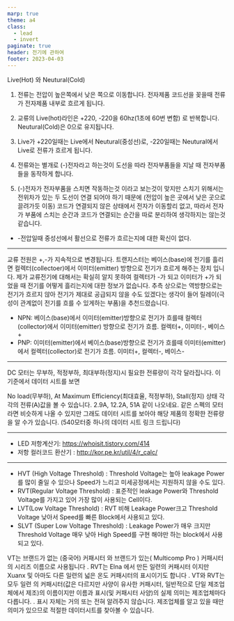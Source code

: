 ```yaml
---
marp: true
theme: a4
class:
  - lead
  - invert
paginate: true
header: 전기에 관하여
footer: 2023-04-03
---
```



Live(Hot) 와 Neutural(Cold)

1. 전류는 전압이 높은쪽에서 낮은 쪽으로 이동합니다. 전자제품 코드선을 꽂을때 전류가 전자제품 내부로 흐르게 됩니다.

2. 교류의 Live(hot)라인은 +220, -220을 60hz(1초에 60번 변함) 로 반복합니다. Neutural(Cold)은 0으로 유지됩니다.

3. Live가 +220일때는 Live에서 Neutural(중성선)로, -220일때는 Neutural에서 Live로 전류가 흐르게 됩니다.

4. 전류와는 별개로 (-)전자라고 하는것이 도선을 따라 전자부품들을 지날 때 전자부품들을 동작하게 합니다.

5. (-)전자가 전자부품을 스치면 작동하는것 이라고 보는것이 맞지만 스치기 위해서는 전위차가 있는 두 도선이 연결 되어야 하기 때문에 (전압이 높은 곳에서 낮은 곳으로 끌려가듯 이동) 코드가 연결되지 않은 상태에서 전자가 이동할리 없고, 따라서 전자가 부품에 스치는 순간과 코드가 연결되는 순간을 따로 분리하여 생각하지는 않는것 같습니다.

* -전압일때 중성선에서 활선으로 전류가 흐르는지에 대한 확신이 없다.

---

교류 전원은 +,-가 지속적으로 변경됩니다. 트랜지스터는 베이스(base)에 전기를 흘리면 컬렉터(collectoer)에서 이미터(emitter) 방향으로 전기가 흐르게 해주는 장치 입니다. 제가 교류전기에 대해서는 확실히 알지 못하여 컬렉터가 -가 되고 이미터가 +가 되었을 때 전기를 어떻게 흘리는지에 대한 정보가 없습니다. 추측 상으로는 역방향으로는 전기가 흐르지 않아 전기가 제대로 공급되지 않을 수도 있겠다는 생각이 들어 릴레이(극성이 관계없이 전기를 흐를 수 있게하는 부품)을 추천드렸습니다.


* NPN: 베이스(base)에서 이미터(emitter)방향으로 전기가 흐를때 컬렉터(collector)에서 이미터(emitter) 방향으로 전기가 흐름. 컬렉터+, 이미터-, 베이스+
* PNP: 이미터(emitter)에서 베이스(base)방향으로 전기가 흐를때
이미터(emitter)에서 컬렉터(collector)로 전기가 흐름. 이미터+, 컬렉터-, 베이스-

---

DC 모터는 무부하, 적정부하, 최대부하(정지)시 필요한 전류량이 각각 달라집니다. 이 기준에서 데이터 시트를 보면

No load(무부하), At Maximum Efficiency(최대효율, 적정부하), Stall(정지) 상태 각각의 전류(A)값을 볼 수 있습니다. 2.9A, 12.2A, 51A 같이 나오네요. 같은 스펙의 모터라면 비슷하게 나올 수 있지만 그래도 데이터 시트를 보아야 해당 제품의 정확한 전류량을 알 수가 있습니다. (540모터중 하나의 데이터 시트 링크 드립니다)

---

* LED 저항계산기: https://whoisit.tistory.com/414
* 저항 컬러코드 환산기 : http://kor.pe.kr/util/4/r_calc/

---

* HVT (High Voltage Threshold) : Threshold Voltage는 높아 leakage Power를 많이 줄일 수 있으나 Speed가 느리고 미세공정에서는 지원하지 않을 수도 있다.
* RVT(Regular Voltage Threshold) : 표준적인 leakage Power와 Threshold Voltage를 가지고 있어 가장 많이 사용되는 Cell이다.
* LVT(Low Voltage Threshold) : RVT 비해 Leakage Power크고 Threshold Voltage 낮아서 Speed를 빠른 Block에서 사용되고 있다.
* SLVT (Super Low Voltage Threshold) : Leakage Power가 매우 크지만 Threshold Voltage 매우 낮아 High Speed를 구현 해야만 하는 block에서 사용되고 있다.

VT는 브랜드가 없는 (중국어) 커패시터 와 브랜드가 있는( Multicomp Pro ) 커패시터 의 시리즈 이름으로 사용됩니다 .
RVT는 Elna 에서 만든 일련의 커패시터 이지만 Xuanx 및 아마도 다른 일련의 넓은 온도 커패시터의 표시이기도 합니다 .
VT와 RVT는 모두 일련 의 커패시터(값은 다르지만 사양이 유사한 커패시터, 일반적으로 단일 제조업체에서 제조)의 이름이지만 이름과 표시(및 커패시터 사양)의 실제 의미는 제조업체마다 다릅니다. .
표시 자체는 거의 또는 전혀 알려주지 않습니다. 제조업체를 알고 있을 때만 의미가 있으므로 적절한 데이터시트를 찾아볼 수 있습니다.